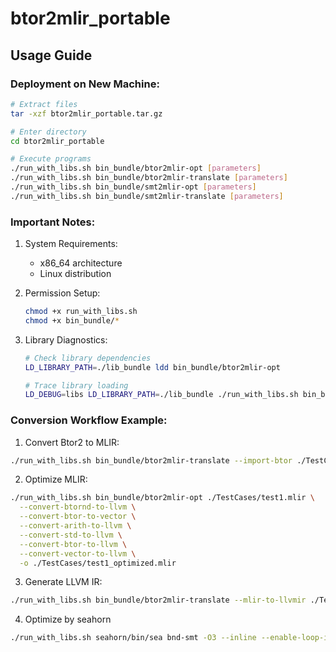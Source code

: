 # btor2mlir_portable

## Usage Guide

### Deployment on New Machine:
```bash
# Extract files
tar -xzf btor2mlir_portable.tar.gz

# Enter directory
cd btor2mlir_portable

# Execute programs
./run_with_libs.sh bin_bundle/btor2mlir-opt [parameters]
./run_with_libs.sh bin_bundle/btor2mlir-translate [parameters]
./run_with_libs.sh bin_bundle/smt2mlir-opt [parameters]
./run_with_libs.sh bin_bundle/smt2mlir-translate [parameters]
```

### Important Notes:
1. System Requirements:
   - x86_64 architecture
   - Linux distribution
   
2. Permission Setup:
   ```bash
   chmod +x run_with_libs.sh
   chmod +x bin_bundle/*
   ```

3. Library Diagnostics:
   ```bash
   # Check library dependencies
   LD_LIBRARY_PATH=./lib_bundle ldd bin_bundle/btor2mlir-opt
   
   # Trace library loading
   LD_DEBUG=libs LD_LIBRARY_PATH=./lib_bundle ./run_with_libs.sh bin_bundle/btor2mlir-opt --help
   ```

### Conversion Workflow Example:

1. Convert Btor2 to MLIR:
```bash
./run_with_libs.sh bin_bundle/btor2mlir-translate --import-btor ./TestCases/test1.btor2 -o ./TestCases/test1.mlir
```

2. Optimize MLIR:
```bash
./run_with_libs.sh bin_bundle/btor2mlir-opt ./TestCases/test1.mlir \
  --convert-btornd-to-llvm \
  --convert-btor-to-vector \
  --convert-arith-to-llvm \
  --convert-std-to-llvm \
  --convert-btor-to-llvm \
  --convert-vector-to-llvm \
  -o ./TestCases/test1_optimized.mlir
```

3. Generate LLVM IR:
```bash
./run_with_libs.sh bin_bundle/btor2mlir-translate --mlir-to-llvmir ./TestCases/test1_optimized.mlir -o ./TestCases/test1_final.ll
```

4. Optimize by seahorn
```bash
./run_with_libs.sh seahorn/bin/sea bnd-smt -O3 --inline --enable-loop-idiom --enable-indvar --no-lower-gv-init-struct --externalize-addr-taken-functions --no-kill-vaarg --with-arith-overflow=true --horn-unify-assumes=true --horn-gsa --no-fat-fns=bcmp,memcpy,assert_bytes_match,ensure_linked_list_is_allocated,sea_aws_linked_list_is_valid --dsa=sea-cs-t --devirt-functions=types --bmc=opsem --horn-vcgen-use-ite --horn-vcgen-only-dataflow=true --horn-bmc-coi=true --sea-opsem-allocator=static --horn-explicit-sp0=false --horn-bv2-lambdas --horn-bv2-simplify=false --horn-bv2-extra-widemem -S --keep-temps --temp-dir=/tmp/btor2mlir --horn-stats=true -o TestCases/test1.smt2 TestCases/test1_final.ll 
```